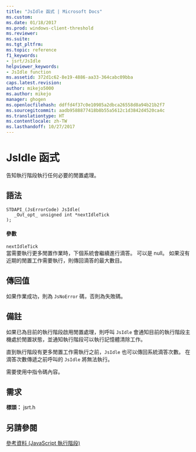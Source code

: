 ```yaml
---
title: "JsIdle 函式 | Microsoft Docs"
ms.custom: 
ms.date: 01/18/2017
ms.prod: windows-client-threshold
ms.reviewer: 
ms.suite: 
ms.tgt_pltfrm: 
ms.topic: reference
f1_keywords:
- jsrt/JsIdle
helpviewer_keywords:
- JsIdle function
ms.assetid: 372d1c62-8e19-4886-aa33-364cabc09bba
caps.latest.revision: 
author: mikejo5000
ms.author: mikejo
manager: ghogen
ms.openlocfilehash: ddffd4f37c0e10985a2dbca26558d8a94b21b2f7
ms.sourcegitcommit: aadb9588877418b8b55a5612c1d3842d4520ca4c
ms.translationtype: HT
ms.contentlocale: zh-TW
ms.lasthandoff: 10/27/2017
---
```

# <a name="jsidle-function"></a>JsIdle 函式
告知執行階段執行任何必要的閒置處理。  
  
## <a name="syntax"></a>語法  
  
```  
STDAPI_(JsErrorCode) JsIdle(  
   _Out_opt_ unsigned int *nextIdleTick  
);  
```  
  
#### <a name="parameters"></a>參數  
 `nextIdleTick`  
 當需要執行更多閒置作業時，下個系統會繼續進行滴答。 可以是 null。 如果沒有近期的閒置工作需要執行，則傳回滴答的最大數目。  
  
## <a name="return-value"></a>傳回值  
 如果作業成功，則為 `JsNoError` 碼，否則為失敗碼。  
  
## <a name="remarks"></a>備註  
 如果已為目前的執行階段啟用閒置處理，則呼叫 `JsIdle` 會通知目前的執行階段主機處於閒置狀態，並通知執行階段可以執行記憶體清除工作。  
  
 直到執行階段有更多閒置工作需執行之前，`JsIdle` 也可以傳回系統滴答次數。 在滴答次數傳遞之前呼叫的 `JsIdle` 將無法執行。  
  
 需要使用中指令碼內容。  
  
## <a name="requirements"></a>需求  
 **標頭：** jsrt.h  
  
## <a name="see-also"></a>另請參閱  
 [參考資料 (JavaScript 執行階段)](../chakra-hosting/reference-javascript-runtime.md)